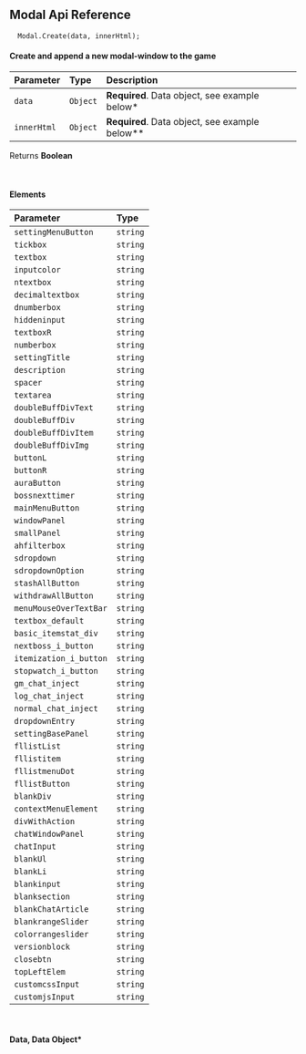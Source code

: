 ## Modal Api Reference

```
  Modal.Create(data, innerHtml);
```
#### Create and append a new modal-window to the game

| Parameter | Type     | Description                |
| :-------- | :------- | :------------------------- |
| `data` | `Object` | **Required**. Data object, see example below* |
| `innerHtml` | `Object` | **Required**. Data object, see example below** |

Returns **Boolean**

<br />


#### Elements
| Parameter | Type     |
| :------------------------- | :------- |
| `settingMenuButton` | `string` | 
| `tickbox` | `string` | 
| `textbox` | `string` | 
| `inputcolor` | `string` | 
| `ntextbox` | `string` | 
| `decimaltextbox` | `string` | 
| `dnumberbox` | `string` | 
| `hiddeninput` | `string` | 
| `textboxR` | `string` | 
| `numberbox` | `string` | 
| `settingTitle` | `string` | 
| `description` | `string` | 
| `spacer` | `string` | 
| `textarea` | `string` | 
| `doubleBuffDivText` | `string` | 
| `doubleBuffDiv` | `string` | 
| `doubleBuffDivItem` | `string` | 
| `doubleBuffDivImg` | `string` | 
| `buttonL` | `string` | 
| `buttonR` | `string` | 
| `auraButton` | `string` | 
| `bossnexttimer` | `string` | 
| `mainMenuButton` | `string` | 
| `windowPanel` | `string` | 
| `smallPanel` | `string` | 
| `ahfilterbox` | `string` | 
| `sdropdown` | `string` | 
| `sdropdownOption` | `string` | 
| `stashAllButton` | `string` | 
| `withdrawAllButton` | `string` | 
| `menuMouseOverTextBar` | `string` | 
| `textbox_default` | `string` | 
| `basic_itemstat_div` | `string` | 
| `nextboss_i_button` | `string` | 
| `itemization_i_button` | `string` | 
| `stopwatch_i_button` | `string` | 
| `gm_chat_inject` | `string` | 
| `log_chat_inject` | `string` | 
| `normal_chat_inject` | `string` | 
| `dropdownEntry` | `string` | 
| `settingBasePanel` | `string` | 
| `fllistList` | `string` | 
| `fllistitem` | `string` | 
| `fllistmenuDot` | `string` | 
| `fllistButton` | `string` | 
| `blankDiv` | `string` | 
| `contextMenuElement` | `string` | 
| `divWithAction` | `string` | 
| `chatWindowPanel` | `string` | 
| `chatInput` | `string` | 
| `blankUl` | `string` | 
| `blankLi` | `string` | 
| `blankinput` | `string` | 
| `blanksection` | `string` | 
| `blankChatArticle` | `string` | 
| `blankrangeSlider` | `string` | 
| `colorrangeslider` | `string` | 
| `versionblock` | `string` | 
| `closebtn` | `string` | 
| `topLeftElem` | `string` | 
| `customcssInput` | `string` | 
| `customjsInput` | `string` | 

<br />


#### Data, Data Object*
